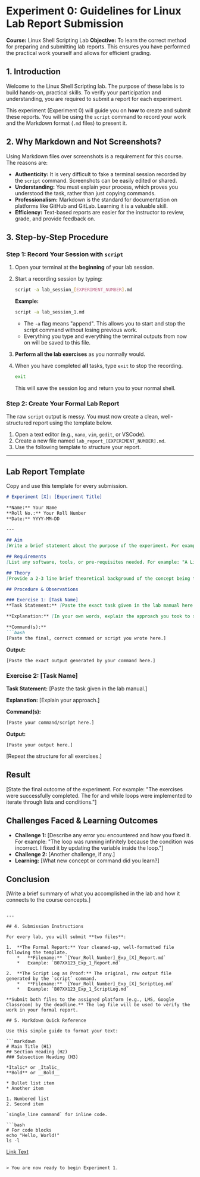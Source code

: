 

# Experiment 0: Guidelines for Linux Lab Report Submission

**Course:** Linux Shell Scripting Lab
**Objective:** To learn the correct method for preparing and submitting lab reports. This ensures you have performed the practical work yourself and allows for efficient grading.

## 1. Introduction

Welcome to the Linux Shell Scripting lab. The purpose of these labs is to build hands-on, practical skills. To verify your participation and understanding, you are required to submit a report for each experiment.

This experiment (Experiment 0) will guide you on **how** to create and submit these reports. You will be using the `script` command to record your work and the Markdown format (`.md` files) to present it.

## 2. Why Markdown and Not Screenshots?

Using Markdown files over screenshots is a requirement for this course. The reasons are:

*   **Authenticity:** It is very difficult to fake a terminal session recorded by the `script` command. Screenshots can be easily edited or shared.
*   **Understanding:** You must explain your process, which proves you understood the task, rather than just copying commands.
*   **Professionalism:** Markdown is the standard for documentation on platforms like GitHub and GitLab. Learning it is a valuable skill.
*   **Efficiency:** Text-based reports are easier for the instructor to review, grade, and provide feedback on.

## 3. Step-by-Step Procedure

### **Step 1: Record Your Session with `script`**

1.  Open your terminal at the **beginning** of your lab session.
2.  Start a recording session by typing:
    ```bash
    script -a lab_session_[EXPERIMENT_NUMBER].md
    ```
    **Example:**
    ```bash
    script -a lab_session_1.md
    ```
    *   The `-a` flag means "append". This allows you to start and stop the script command without losing previous work.
    *   Everything you type and everything the terminal outputs from now on will be saved to this file.

3.  **Perform all the lab exercises** as you normally would.

4.  When you have completed **all** tasks, type `exit` to stop the recording.
    ```bash
    exit
    ```
    This will save the session log and return you to your normal shell.

### **Step 2: Create Your Formal Lab Report**

The raw `script` output is messy. You must now create a clean, well-structured report using the template below.

1.  Open a text editor (e.g., `nano`, `vim`, `gedit`, or VSCode).
2.  Create a new file named `lab_report_[EXPERIMENT_NUMBER].md`.
3.  Use the following template to structure your report.

---

## **Lab Report Template**

Copy and use this template for every submission.

```markdown
# Experiment [X]: [Experiment Title]

**Name:** Your Name
**Roll No.:** Your Roll Number
**Date:** YYYY-MM-DD

---

## Aim
[Write a brief statement about the purpose of the experiment. For example: "To understand and implement the use of for and while loops in shell scripting."]

## Requirements
[List any software, tools, or pre-requisites needed. For example: "A Linux machine with bash shell."]

## Theory
[Provide a 2-3 line brief theoretical background of the concept being tested. This shows you understand the 'why' behind the exercise.]

## Procedure & Observations

### Exercise 1: [Task Name]
**Task Statement:** [Paste the exact task given in the lab manual here.]

**Explanation:** [In your own words, explain the approach you took to solve the task. What command did you use and why?]

**Command(s):**
```bash
[Paste the final, correct command or script you wrote here.]
```

**Output:**
```
[Paste the exact output generated by your command here.]
```

### Exercise 2: [Task Name]
**Task Statement:** [Paste the task given in the lab manual.]

**Explanation:** [Explain your approach.]

**Command(s):**
```bash
[Paste your command/script here.]
```

**Output:**
```
[Paste your output here.]
```
[Repeat the structure for all exercises.]

## Result
[State the final outcome of the experiment. For example: "The exercises were successfully completed. The for and while loops were implemented to iterate through lists and conditions."]

## Challenges Faced & Learning Outcomes
*   **Challenge 1:** [Describe any error you encountered and how you fixed it. For example: "The loop was running infinitely because the condition was incorrect. I fixed it by updating the variable inside the loop."]
*   **Challenge 2:** [Another challenge, if any.]
*   **Learning:** [What new concept or command did you learn?]

## Conclusion
[Write a brief summary of what you accomplished in the lab and how it connects to the course concepts.]
```

---

## 4. Submission Instructions

For every lab, you will submit **two files**:

1.  **The Formal Report:** Your cleaned-up, well-formatted file following the template.
    *   **Filename:** `[Your_Roll_Number]_Exp_[X]_Report.md`
    *   Example: `B07XX123_Exp_1_Report.md`

2.  **The Script Log as Proof:** The original, raw output file generated by the `script` command.
    *   **Filename:** `[Your_Roll_Number]_Exp_[X]_ScriptLog.md`
    *   Example: `B07XX123_Exp_1_ScriptLog.md`

**Submit both files to the assigned platform (e.g., LMS, Google Classroom) by the deadline.** The log file will be used to verify the work in your formal report.

## 5. Markdown Quick Reference

Use this simple guide to format your text:

```markdown
# Main Title (H1)
## Section Heading (H2)
### Subsection Heading (H3)

*Italic* or _Italic_
**Bold** or __Bold__

* Bullet list item
* Another item

1. Numbered list
2. Second item

`single_line command` for inline code.

```bash
# For code blocks
echo "Hello, World!"
ls -l
```

[Link Text](https://example.com)
```

> You are now ready to begin Experiment 1. 
